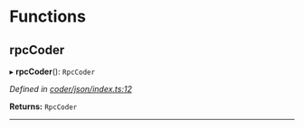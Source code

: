 

# Functions

<a id="rpccoder"></a>

##  rpcCoder

▸ **rpcCoder**(): `RpcCoder`

*Defined in [coder/json/index.ts:12](https://github.com/polkadot-js/api/blob/c240afb/packages/rpc-provider/src/coder/json/index.ts#L12)*

**Returns:** `RpcCoder`

___

